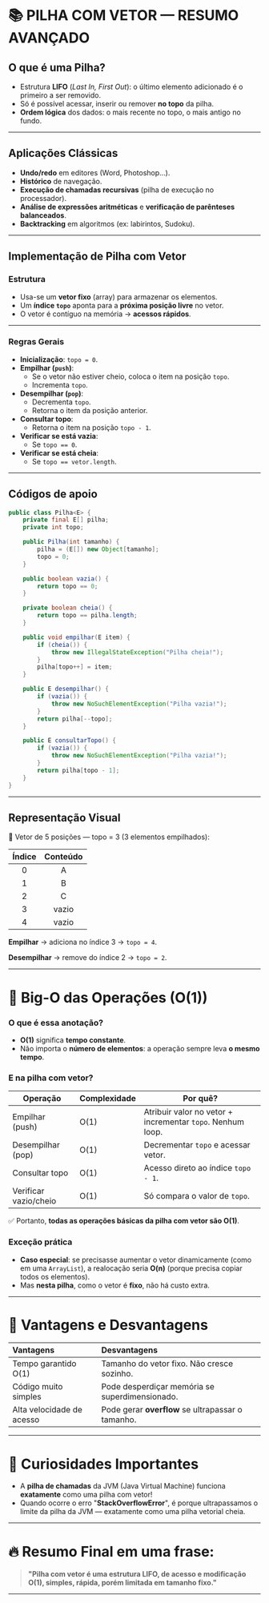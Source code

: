 # 📚 PILHA COM VETOR — RESUMO AVANÇADO

## O que é uma Pilha?

- Estrutura **LIFO** (*Last In, First Out*): o último elemento adicionado é o primeiro a ser removido.
- Só é possível acessar, inserir ou remover **no topo** da pilha.
- **Ordem lógica** dos dados: o mais recente no topo, o mais antigo no fundo.

---

## Aplicações Clássicas
- **Undo/redo** em editores (Word, Photoshop...).
- **Histórico** de navegação.
- **Execução de chamadas recursivas** (pilha de execução no processador).
- **Análise de expressões aritméticas** e **verificação de parênteses balanceados**.
- **Backtracking** em algoritmos (ex: labirintos, Sudoku).

---

## Implementação de Pilha com Vetor

### Estrutura
- Usa-se um **vetor fixo** (array) para armazenar os elementos.
- Um **índice `topo`** aponta para a **próxima posição livre** no vetor.
- O vetor é contíguo na memória → **acessos rápidos**.

---

### Regras Gerais
- **Inicialização**: `topo = 0`.
- **Empilhar (`push`)**:
  - Se o vetor não estiver cheio, coloca o item na posição `topo`.
  - Incrementa `topo`.
- **Desempilhar (`pop`)**:
  - Decrementa `topo`.
  - Retorna o item da posição anterior.
- **Consultar topo**:
  - Retorna o item na posição `topo - 1`.
- **Verificar se está vazia**:
  - Se `topo == 0`.
- **Verificar se está cheia**:
  - Se `topo == vetor.length`.

---

## Códigos de apoio

```java
public class Pilha<E> {
    private final E[] pilha;
    private int topo;

    public Pilha(int tamanho) {
        pilha = (E[]) new Object[tamanho];
        topo = 0;
    }

    public boolean vazia() {
        return topo == 0;
    }

    private boolean cheia() {
        return topo == pilha.length;
    }

    public void empilhar(E item) {
        if (cheia()) {
            throw new IllegalStateException("Pilha cheia!");
        }
        pilha[topo++] = item;
    }

    public E desempilhar() {
        if (vazia()) {
            throw new NoSuchElementException("Pilha vazia!");
        }
        return pilha[--topo];
    }

    public E consultarTopo() {
        if (vazia()) {
            throw new NoSuchElementException("Pilha vazia!");
        }
        return pilha[topo - 1];
    }
}
```

---

## Representação Visual

🔵 Vetor de 5 posições — topo = 3 (3 elementos empilhados):

| Índice | Conteúdo |
|:------:|:--------:|
|   0    |    A     |
|   1    |    B     |
|   2    |    C     |
|   3    |   vazio  |
|   4    |   vazio  |

**Empilhar** → adiciona no índice 3 → `topo = 4`.

**Desempilhar** → remove do índice 2 → `topo = 2`.

---

# 🚀 Big-O das Operações (O(1))

### O que é essa anotação?
- **O(1)** significa **tempo constante**.
- Não importa o **número de elementos**: a operação sempre leva **o mesmo tempo**.
  
### E na pilha com vetor?

| Operação       | Complexidade | Por quê? |
|----------------|--------------|----------|
| Empilhar (push)  | O(1)          | Atribuir valor no vetor + incrementar `topo`. Nenhum loop. |
| Desempilhar (pop) | O(1)         | Decrementar `topo` e acessar vetor. |
| Consultar topo | O(1)          | Acesso direto ao índice `topo - 1`. |
| Verificar vazio/cheio | O(1)  | Só compara o valor de `topo`. |

✅ Portanto, **todas as operações básicas da pilha com vetor são O(1)**.

### Exceção prática
- **Caso especial**: se precisasse aumentar o vetor dinamicamente (como em uma `ArrayList`), a realocação seria **O(n)** (porque precisa copiar todos os elementos).  
- Mas **nesta pilha**, como o vetor é **fixo**, não há custo extra.

---

# 📌 Vantagens e Desvantagens

| Vantagens                             | Desvantagens                              |
|:--------------------------------------|:-----------------------------------------|
| Tempo garantido O(1)                  | Tamanho do vetor fixo. Não cresce sozinho. |
| Código muito simples                  | Pode desperdiçar memória se superdimensionado. |
| Alta velocidade de acesso             | Pode gerar **overflow** se ultrapassar o tamanho.|

---

# 🧠 Curiosidades Importantes

- A **pilha de chamadas** da JVM (Java Virtual Machine) funciona **exatamente** como uma pilha com vetor!
- Quando ocorre o erro "**StackOverflowError**", é porque ultrapassamos o limite da pilha da JVM — exatamente como uma pilha vetorial cheia.

---

# 🔥 Resumo Final em uma frase:

> **"Pilha com vetor é uma estrutura LIFO, de acesso e modificação O(1), simples, rápida, porém limitada em tamanho fixo."**

---
